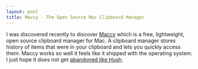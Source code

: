 ```yaml
---
layout: post
title: Maccy - The Open Source Mac Clipboard Manager
---
```

I was discovered recently to discover [Maccy](https://maccy.app) which is a free, lightweight, open source clipboard manager for Mac. A clipboard manager stores history of items that were in your clipboard and lets you quickly access them. Maccy works so well it feels like it shipped with the operating system. I just hope it does not get [abandoned like Hush](https://twitter.com/mzagaja/status/1541553400277618688?s=21&t=L9ymqexHNfzfVrhIc2a_Sw).
